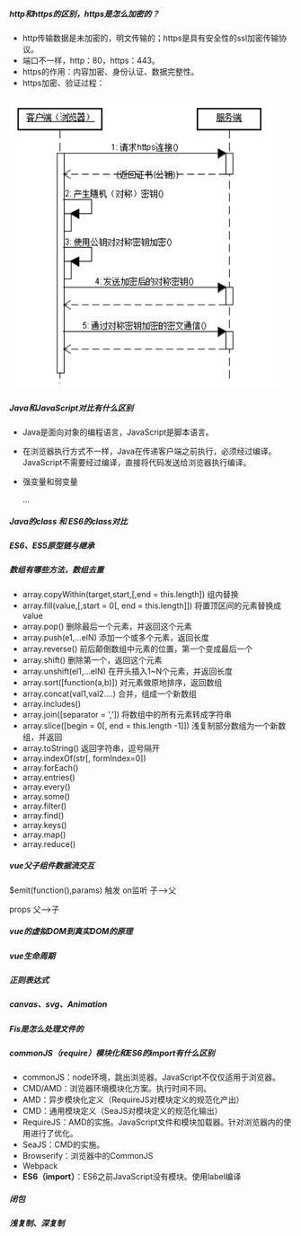 ##### http和https的区别，https是怎么加密的？

* http传输数据是未加密的，明文传输的；https是具有安全性的ssl加密传输协议。
* 端口不一样，http：80，https：443。
* https的作用：内容加密、身份认证、数据完整性。
* https加密、验证过程：

![](/assets/images/https.png)



##### Java和JavaScript对比有什么区别

* Java是面向对象的编程语言，JavaScript是脚本语言。

* 在浏览器执行方式不一样，Java在传递客户端之前执行，必须经过编译。JavaScript不需要经过编译，直接将代码发送给浏览器执行编译。

* 强变量和弱变量

  ...



##### Java的class 和 ES6的class对比





##### ES6、ES5原型链与继承





##### 数组有哪些方法，数组去重

* array.copyWithin(target,start,[,end = this.length]) 组内替换
* array.fill(value,[,start = 0[, end = this.length]]) 将置顶区间的元素替换成value
* array.pop() 删除最后一个元素，并返回这个元素
* array.push(e1,…elN) 添加一个或多个元素，返回长度
* array.reverse() 前后颠倒数组中元素的位置，第一个变成最后一个
* array.shift() 删除第一个，返回这个元素
* array.unshift(el1,…elN) 在开头插入1~N个元素，并返回长度
* array.sort([function(a,b)]) 对元素做原地排序，返回数组
* array.concat(val1,val2….) 合并，组成一个新数组
* array.includes() 
* array.join([separator = ',']) 将数组中的所有元素转成字符串
* array.slice([begin = 0[, end = this.length -1]]) 浅复制部分数组为一个新数组，并返回
* array.toString()  返回字符串，逗号隔开
* array.indexOf(str[, formIndex=0])
* array.forEach()
* array.entries()
* array.every()
* array.some()
* array.filter()
* array.find()
* array.keys()
* array.map()
* array.reduce()



##### vue父子组件数据流交互

$emit(function(),params) 触发  on监听 子——>父

props 父——>子





##### vue的虚拟DOM到真实DOM的原理





##### vue生命周期





##### 正则表达式





##### canvas、svg、Animation







##### Fis是怎么处理文件的





##### commonJS（require）模块化和ES6的import有什么区别

* commonJS：node环境，跳出浏览器。JavaScript不仅仅适用于浏览器。
* CMD/AMD：浏览器环境模块化方案。执行时间不同。
* AMD：异步模块化定义（RequireJS对模块定义的规范化产出）
* CMD：通用模块定义（SeaJS对模块定义的规范化输出）
* RequireJS：AMD的实施。JavaScript文件和模块加载器。针对浏览器内的使用进行了优化。
* SeaJS：CMD的实施。
* Browserify：浏览器中的CommonJS
* Webpack
* **ES6（import）**：ES6之前JavaScript没有模块。使用label编译



##### 闭包





##### 浅复制、深复制









